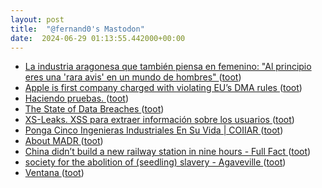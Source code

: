 ```yaml
---
layout: post
title:  "@fernand0's Mastodon"
date:  2024-06-29 01:13:55.442000+00:00
---
```

*  [La industria aragonesa que también piensa en femenino: "Al principio eres una 'rara avis' en un mundo de hombres" ](https://www.elperiodicodearagon.com/aragon/2024/06/23/industria-aragonesa-piensa-femenino-principio-104158467.htm) ([toot](https://mastodon.social/@fernand0/112697254572316497))
*  [Apple is first company charged with violating EU’s DMA rules ](https://www.theverge.com/2024/6/24/24184629/apple-dma-steering-infringement-rulin) ([toot](https://mastodon.social/@fernand0/112695515689272380))
*  [Haciendo pruebas. ](https://avecesunafoto.wordpress.com/2024/06/28/haciendo-pruebas) ([toot](https://mastodon.social/@fernand0/112695334935913261))
*  [The State of Data Breaches ](https://www.troyhunt.com/the-state-of-data-breaches) ([toot](https://mastodon.social/@fernand0/112695241446873911))
*  [XS-Leaks. XSS para extraer información sobre los usuarios ](http://fernand0.github.io//fugas-cruzadas-datos) ([toot](https://mastodon.social/@fernand0/112695122728164261))
*  [Ponga Cinco Ingenieras Industriales En Su Vida \| COIIAR ](https://coiiar.es/ponga-cinco-ingenieras-industriales-en-su-vida) ([toot](https://mastodon.social/@fernand0/112694896289697280))
*  [About MADR ](https://adr.github.io/madr) ([toot](https://mastodon.social/@fernand0/112694777376989684))
*  [China didn’t build a new railway station in nine hours - Full Fact ](https://fullfact.org/economy/china-didnt-build-new-railway-station-nine-hours) ([toot](https://mastodon.social/@fernand0/112694082711855512))
*  [society for the abolition of (seedling) slavery - Agaveville ](https://www.agaveville.org/viewtopic.php?t=1336) ([toot](https://mastodon.social/@fernand0/112693810644952607))
*  [Ventana ](https://www.flickr.com/photos/fernand0/53794558636) ([toot](https://mastodon.social/@fernand0/112693778288121718))
